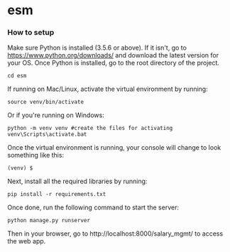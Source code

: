 # esm
### How to setup
Make sure Python is installed (3.5.6 or above). If it isn't, go to https://www.python.org/downloads/ and download the latest version for your OS.
Once Python is installed, go to the root directory of the project.

    cd esm
If running on Mac/Linux, activate the virtual environment by running:

    source venv/bin/activate
Or if you're running on Windows:

    python -m venv venv #create the files for activating
    venv\Scripts\activate.bat
Once the virtual environment is running, your console will change to look something like this:

    (venv) $
    
Next, install all the required libraries by running:

    pip install -r requirements.txt

Once done, run the following command to start the server:

    python manage.py runserver

Then in your browser, go to http://localhost:8000/salary_mgmt/ to access the web app.